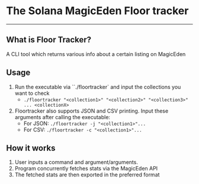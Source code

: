 # The Solana MagicEden Floor tracker

---

## What is Floor Tracker?

A CLI tool which returns various info about a certain listing on MagicEden

## Usage

1. Run the executable via ``./floortracker` and input the collections you want to check
   - `./floortracker "<collection1>" "<collection2>" "<collection3>" ... <collectionX>`
2. Floortracker also supports JSON and CSV printing. Input these arguments after calling the executable:
   - For JSON: `./floortracker -j "<collection1>"...`
   - For CSV: `./floortracker -c "<collection1>"...`

## How it works

1. User inputs a command and argument/arguments.
2. Program concurrently fetches stats via the MagicEden API
3. The fetched stats are then exported in the preferred format
